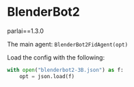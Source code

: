 # BlenderBot2

parlai==1.3.0

The main agent: `BlenderBot2FidAgent(opt)`

Load the config with the following:

```python
with open("blenderbot2-3B.json") as f:
    opt = json.load(f)
```